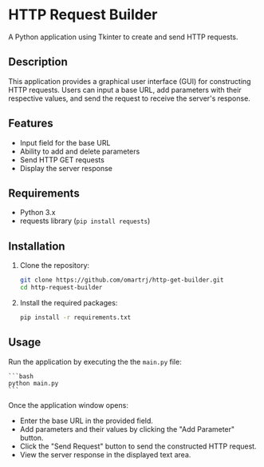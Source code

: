 # HTTP Request Builder

A Python application using Tkinter to create and send HTTP requests.

## Description

This application provides a graphical user interface (GUI) for constructing HTTP requests. Users can input a base URL, add parameters with their respective values, and send the request to receive the server's response.

## Features

- Input field for the base URL
- Ability to add and delete parameters
- Send HTTP GET requests
- Display the server response

## Requirements

- Python 3.x
- requests library (`pip install requests`)

## Installation

1. Clone the repository:

   ```bash
   git clone https://github.com/omartrj/http-get-builder.git
   cd http-request-builder
   ```
2. Install the required packages:

    ```bash
    pip install -r requirements.txt
    ```

## Usage

Run the application by executing the the `main.py` file:

    ```bash
    python main.py
    ```

Once the application window opens:

- Enter the base URL in the provided field.
- Add parameters and their values by clicking the "Add Parameter" button.
- Click the "Send Request" button to send the constructed HTTP request.
- View the server response in the displayed text area.
